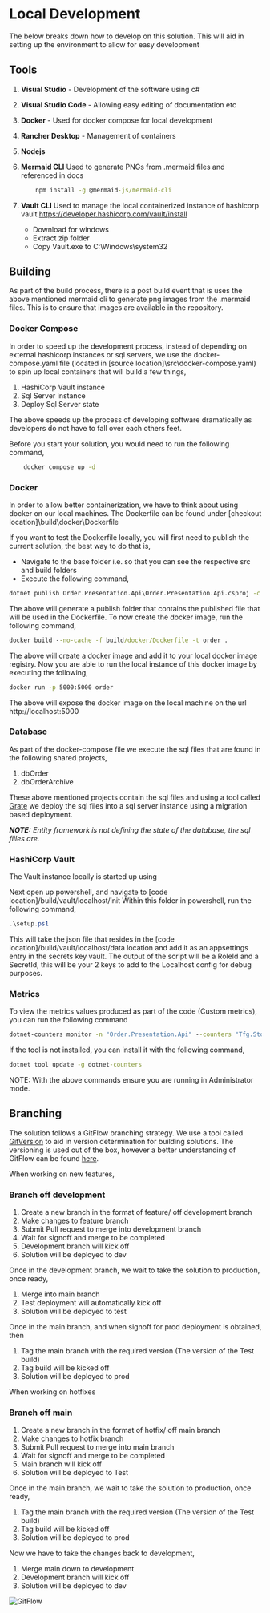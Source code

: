 # Local Development

The below breaks down how to develop on this solution. This will aid in setting up the environment to allow for easy development

## Tools

1. <b>Visual Studio</b> - Development of the software using c#
2. <b>Visual Studio Code</b> - Allowing easy editing of documentation etc
3. <b>Docker</b> - Used for docker compose for local development
4. <b>Rancher Desktop</b> - Management of containers
5. <b>Nodejs</b>
6. <b>Mermaid CLI</b>
    Used to generate PNGs from .mermaid files and referenced in docs
    ```cmd
        npm install -g @mermaid-js/mermaid-cli
    ```
7. <b>Vault CLI</b>
    Used to manage the local containerized instance of hashicorp vault
    https://developer.hashicorp.com/vault/install

    * Download for windows
    * Extract zip folder
    * Copy Vault.exe to C:\Windows\system32

## Building
As part of the build process, there is a post build event that is uses the above mentioned mermaid cli to generate png images from the .mermaid files. This is to ensure that images are available in the repository.

### Docker Compose
In order to speed up the development process, instead of depending on external hashicorp instances or sql servers, we use the docker-compose.yaml file (located in [source location]\src\docker-compose.yaml) to spin up local containers that will build a few things,

1. HashiCorp Vault instance
2. Sql Server instance
3. Deploy Sql Server state

The above speeds up the process of developing software dramatically as developers do not have to fall over each others feet.

Before you start your solution, you would need to run the following command,
```cmd
    docker compose up -d
```

### Docker
In order to allow better containerization, we have to think about using docker on our local machines. The Dockerfile can be found under [checkout location]\build\docker\Dockerfile

If you want to test the Dockerfile locally, you will first need to publish the current solution, the best way to do that is,
* Navigate to the base folder i.e. so that you can see the respective src and build folders
* Execute the following command,
```cmd
dotnet publish Order.Presentation.Api\Order.Presentation.Api.csproj -c Release -o ..\publish -r linux-x64 --self-contained --no-restore /p:DebugType=none /p:PublishSingleFile=true
```

The above will generate a publish folder that contains the published file that will be used in the Dockerfile. To now create the docker image, run the following command,
```cmd
docker build --no-cache -f build/docker/Dockerfile -t order .
```

The above will create a docker image and add it to your local docker image registry. Now you are able to run the local instance of this docker image by executing the following,
```cmd
docker run -p 5000:5000 order
```

The above will expose the docker image on the local machine on the url http://localhost:5000

### Database
As part of the docker-compose file we execute the sql files that are found in the following shared projects,
1. dbOrder
2. dbOrderArchive

These above mentioned projects contain the sql files and using a tool called [Grate](https://erikbra.github.io/grate/) we deploy the sql files into a sql server instance using a migration based deployment.

<i>**NOTE:** Entity framework is not defining the state of the database, the sql fiiles are.</i>

### HashiCorp Vault
The Vault instance locally is started up using

Next open up powershell, and navigate to [code location]/build/vault/localhost/init
Within this folder in powershell, run the following command,
```powershell
.\setup.ps1
```

This will take the json file that resides in the [code location]/build/vault/localhost/data location and add it as an appsettings entry in the secrets key vault.
The output of the script will be a RoleId and a SecretId, this will be your 2 keys to add to the Localhost config for debug purposes.

### Metrics
To view the metrics values produced as part of the code (Custom metrics), you can run the following command
```cmd
dotnet-counters monitor -n "Order.Presentation.Api" --counters "Tfg.StoreSytems.Order"
```

If the tool is not installed, you can install it with the following command,
```cmd
dotnet tool update -g dotnet-counters
```

NOTE: With the above commands ensure you are running in Administrator mode.

## Branching

The solution follows a GitFlow branching strategy. We use a tool called [GitVersion](https://gitversion.net/docs/) to aid in version determination for building solutions.
The versioning is used out of the box, however a better understanding of GitFlow can be found [here](https://gitversion.net/docs/learn/branching-strategies/gitflow/examples).

When working on new features,
### Branch off development
1. Create a new branch in the format of feature/<feature being added> off development branch
2. Make changes to feature branch
3. Submit Pull request to merge into development branch
4. Wait for signoff and merge to be completed
5. Development branch will kick off
6. Solution will be deployed to dev

Once in the development branch, we wait to take the solution to production, once ready,
1. Merge into main branch
2. Test deployment will automatically kick off
3. Solution will be deployed to test

Once in the main branch, and when signoff for prod deployment is obtained, then
1. Tag the main branch with the required version (The version of the Test build)
2. Tag build will be kicked off
3. Solution will be deployed to prod

When working on hotfixes
### Branch off main
1. Create a new branch in the format of hotfix/<hotfix being added> off main branch
2. Make changes to hotfix branch
3. Submit Pull request to merge into main branch
4. Wait for signoff and merge to be completed
5. Main branch will kick off
6. Solution will be deployed to Test

Once in the main branch, we wait to take the solution to production, once ready,
1. Tag the main branch with the required version (The version of the Test build)
2. Tag build will be kicked off
3. Solution will be deployed to prod

Now we have to take the changes back to development,
1. Merge main down to development
2. Development branch will kick off
3. Solution will be deployed to dev

![GitFlow](https://gitversion.net/docs/img/DocumentationSamplesForGitFlow_FeatureFromDevelopBranch.png)